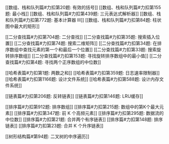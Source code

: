 [[数组、栈和队列篇#力扣第20题: 有效的括号]]
[[数组、栈和队列篇#力扣第155题: 最小栈]]
[[数组、栈和队列篇#力扣第439题: 三元表达式解析器]]
[[数组、栈和队列篇#力扣第772题: 基本计算器 III]]
[[数组、栈和队列篇#力扣第84题: 柱状图中最大的矩形]]

[[二分查找篇#力扣第704题: 二分查找]]
[[二分查找篇#力扣第35题: 搜索插入位置]]
[[二分查找篇#力扣第74题: 搜索二维矩阵]]
[[二分查找篇#力扣第34题: 在排序数组中查找元素的第一个和最后一个位置]]
[[二分查找篇#力扣第33题: 搜索旋转排序数组]]
[[二分查找篇#力扣第153题: 寻找旋转排序数组中的最小值]]
[[二分查找篇#力扣第4题: 寻找两个正序数组的中位数]]

[[哈希表篇#力扣第1题: 两数之和]]
[[哈希表篇#力扣第359题: 日志速率限制器]]
[[哈希表篇#力扣第1166题: 设计文件系统]]
[[哈希表篇#力扣第588题: 设计内存文件系统]]

[[链表篇#力扣第206题: 反转链表]]
[[链表篇#力扣第146题: LRU缓存]]

[[排序篇#力扣第912题: 排序数组]]
[[排序篇#力扣第215题: 数组中的第K个最大元素]]
[[排序篇#力扣第347题: 前 K 个高频元素]]
[[排序篇#力扣第295题: 数据流的中位数]]
[[排序篇#力扣第21题: 合并两个有序链表]]
[[排序篇#力扣第148题: 排序链表]]
[[排序篇#力扣第23题: 合并 K 个升序链表]]

[[树形结构篇#第94题: 二叉树的中序遍历]]

